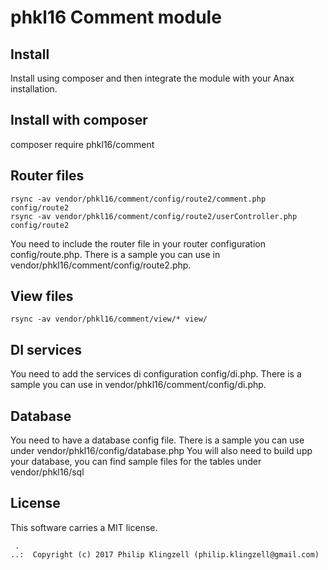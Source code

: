 phkl16 Comment module
==================================
Install
--------------

Install using composer and then integrate the module with your Anax installation.

Install with composer
--------------------------

composer require phkl16/comment

Router files
--------------

```shell
rsync -av vendor/phkl16/comment/config/route2/comment.php config/route2
rsync -av vendor/phkl16/comment/config/route2/userController.php config/route2
```

You need to include the router file in your router configuration config/route.php. There is a sample you can use in vendor/phkl16/comment/config/route2.php.

View files
------------------
```shell
rsync -av vendor/phkl16/comment/view/* view/
```
DI services
---------------
You need to add the services di configuration config/di.php. There is a sample you can use in vendor/phkl16/comment/config/di.php.

Database
------------
You need to have a database config file. There is a sample you can use under vendor/phkl16/config/database.php
You will also need to build upp your database, you can find sample files for the tables under vendor/phkl16/sql 

License
------------------

This software carries a MIT license.



```
 .  
..:  Copyright (c) 2017 Philip Klingzell (philip.klingzell@gmail.com)
```
